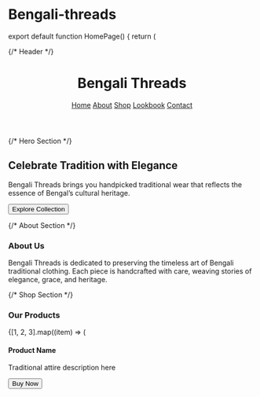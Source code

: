 # Bengali-threads
export default function HomePage() { return ( <div className="min-h-screen bg-beige-100 text-brown-900 font-serif"> {/* Header */} <header className="p-6 shadow-md bg-white flex justify-between items-center"> <h1 className="text-3xl font-bold">Bengali Threads</h1> <nav className="space-x-4"> <a href="#home" className="hover:underline">Home</a> <a href="#about" className="hover:underline">About</a> <a href="#shop" className="hover:underline">Shop</a> <a href="#lookbook" className="hover:underline">Lookbook</a> <a href="#contact" className="hover:underline">Contact</a> </nav> </header>

{/* Hero Section */}
  <section id="home" className="p-10 text-center bg-beige-200">
    <h2 className="text-4xl font-bold mb-4">Celebrate Tradition with Elegance</h2>
    <p className="mb-6 max-w-xl mx-auto">
      Bengali Threads brings you handpicked traditional wear that reflects the essence of Bengal’s cultural heritage.
    </p>
    <Button className="bg-brown-800 text-white">Explore Collection</Button>
  </section>

  {/* About Section */}
  <section id="about" className="p-10 bg-white">
    <h3 className="text-2xl font-bold mb-4">About Us</h3>
    <p className="max-w-2xl">
      Bengali Threads is dedicated to preserving the timeless art of Bengali traditional clothing. Each piece is handcrafted with care, weaving stories of elegance, grace, and heritage.
    </p>
  </section>

  {/* Shop Section */}
  <section id="shop" className="p-10 bg-beige-100">
    <h3 className="text-2xl font-bold mb-6">Our Products</h3>
    <div className="grid grid-cols-1 sm:grid-cols-2 md:grid-cols-3 gap-6">
      {[1, 2, 3].map((item) => (
        <Card key={item} className="bg-white shadow-md">
          <CardContent className="p-4">
            <div className="h-48 bg-beige-300 mb-4"></div>
            <h4 className="font-semibold">Product Name</h4>
            <p className="text-sm">Traditional attire description here</p>
            <Button className="mt-2 bg-brown-800 text-white">Buy Now</Button>
          </CardContent>

